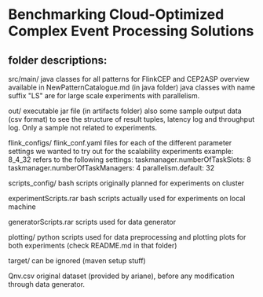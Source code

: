 # Benchmarking Cloud-Optimized Complex Event Processing Solutions

## folder descriptions:

src/main/
java classes for all patterns for FlinkCEP and CEP2ASP
overview available in NewPatternCatalogue.md (in java folder)
java classes with name suffix "LS" are for large scale experiments with parallelism.

out/
executable jar file (in artifacts folder)
also some sample output data (csv format) to see the structure of result tuples, latency log and throughput log. Only a sample not related to experiments.

flink_configs/
flink_conf.yaml files for each of the different parameter settings we wanted to try out for the scalability experiments
example: 8_4_32 refers to the following settings:
taskmanager.numberOfTaskSlots: 8
taskmanager.numberOfTaskManagers: 4
parallelism.default: 32

scripts_config/
bash scripts originally planned for experiments on cluster

experimentScripts.rar
bash scripts actually used for experiments on local machine

generatorScripts.rar
scripts used for data generator

plotting/
python scripts used for data preprocessing and plotting
plots for both experiments (check README.md in that folder)

target/ 
can be ignored (maven setup stuff)

Qnv.csv
original dataset (provided by ariane), before any modification through data generator.
